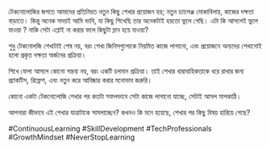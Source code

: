 টেকনোলোজির জগতে আমাদের প্রতিনিয়ত নতুন কিছু শেখার প্রয়োজন হয়; নতুন চ্যালেঞ্জ মোকাবিলায়, কাজের দক্ষতা বাড়াতে। কিন্তু অনেক সময়ই আমি ভাবি, যা কিছু শিখেছি তার অনেকটাই হয়তো ভুলে গেছি। এটা কি আসলেই ভুলে যাওয়া ? নাকি সেটা এপ্লাই না করার ফলে কিছুটা ম্লান হয়ে যাওয়া?

শুধু টেকনোলজি শেখাটাই শেষ নয়, বরং শেখা জিনিসগুলোকে নিয়মিত কাজে লাগানো, এবং প্রয়োজনে অন্যদের শেখানোই হলো প্রকৃত দক্ষতা অর্জনের প্রক্রিয়া। 

শিখে ফেলা আসলে কোনো গন্তব্য নয়, বরং একটি চলমান প্রক্রিয়া। তাই শেখার ধারাবাহিকতাকে ধরে রাখার জন্য প্র্যাকটিস, রিফ্রেশ, এবং নতুন করে আবিষ্কার করার মনোভাব জরুরি।

কোনো একটা টেকনোলোজি শেখার পর কতটা সফলভাবে সেটা কাজে লাগানো যাচ্ছে, সেটাই আসল মাপকাঠি। 

আপনারা কীভাবে এই শেখার যাত্রাটাকে সামলাচ্ছেন? কখনও কি মনে হয়েছে, শেখার পর কিছু বিষয় হারিয়ে গেছে?

#ContinuousLearning #SkillDevelopment #TechProfessionals #GrowthMindset #NeverStopLearning